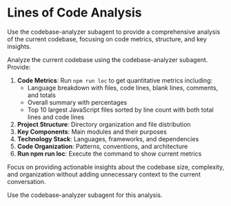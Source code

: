 # Lines of Code Analysis

Use the codebase-analyzer subagent to provide a comprehensive analysis of the current codebase, focusing on code metrics, structure, and key insights.

Analyze the current codebase using the codebase-analyzer subagent. Provide:

1. **Code Metrics**: Run `npm run loc` to get quantitative metrics including:
   - Language breakdown with files, code lines, blank lines, comments, and totals
   - Overall summary with percentages 
   - Top 10 largest JavaScript files sorted by line count with both total lines and code lines
2. **Project Structure**: Directory organization and file distribution
3. **Key Components**: Main modules and their purposes
4. **Technology Stack**: Languages, frameworks, and dependencies
5. **Code Organization**: Patterns, conventions, and architecture
6. **Run npm run loc**: Execute the command to show current metrics

Focus on providing actionable insights about the codebase size, complexity, and organization without adding unnecessary context to the current conversation.

Use the codebase-analyzer subagent for this analysis.
